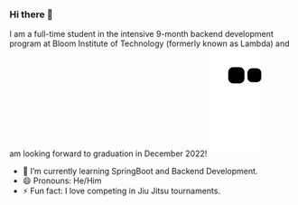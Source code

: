 ### Hi there 👋

I am a full-time student in the intensive 9-month backend development program at Bloom Institute of Technology (formerly known as Lambda) and am looking forward to graduation in December 2022!
![Snake animation](https://github.com/madushadhanushka/github-readme/blob/output/github-contribution-snake.svg)

- 🌱 I’m currently learning SpringBoot and Backend Development.
- 😄 Pronouns: He/Him
- ⚡ Fun fact: I love competing in Jiu Jitsu tournaments.

